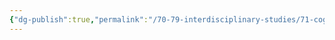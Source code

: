 ```yaml
---
{"dg-publish":true,"permalink":"/70-79-interdisciplinary-studies/71-cognitive-science/71-01-cognitive-science/cognitive-science/","tags":[null,null]}
---
```

